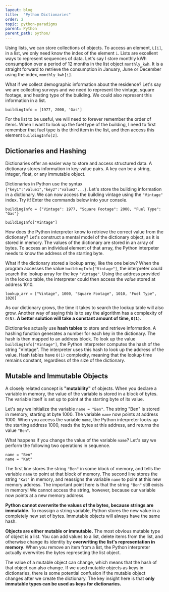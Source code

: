 ```yaml
---
layout: blog
title:  "Python Dictionaries"
order: 2
topic: python-paradigms
parent: Python
parent_path: python/
---
```


Using lists, we can store collections of objects. To access an element, `L[i]`, in a list, we only need know the index of the element `i`. Lists are excellent ways to represent sequences of data. Let's say I store monthly kWh consumption over a period of 12 months in the list object `monthly_kwh`. It is a straight forward to retrieve the consumption in January, June or December using the index, `monthly_kwh[i]`.

What if we collect demographic information about the residence? Let's say we are collecting surveys and we need to represent the vintage, square footage, and heating type of the building. We could also represent this information in a list.

```
buildingInfo = [1977, 2000, 'Gas']
```

For the list to be useful, we will need to forever remember the order of items. When I want to look up the fuel type of the building, I need to first remember that fuel type is the third item in the list, and then access this element `buildingInfo[2]`.

## Dictionaries and Hashing

Dictionaries offer an easier way to store and access structured data. A dictionary stores information in key-value pairs. A key can be a string, integer, float, or any immutable object.

Dictionaries in Python use the syntax `{"key1":"value1","key2":"value2"...}`. Let's store the building information in a dictionary. We can now access the building vintage using the `"Vintage"` index. Try it! Enter the commands below into your console.

```
buildingInfo = {"Vintage": 1977, "Square Footage": 2000, "Fuel Type": "Gas"}

buildingInfo["Vintage"]
```

How does the Python interpreter know to retrieve the correct value from the dictionary? Let's construct a mental model of the dictionary object, as it is stored in memory. The values of the dictionary are stored in an array of bytes. To access an individual element of that array, the Python interpeter needs to know the address of the starting byte.

What if the dictionary stored a lookup array, like the one below? When the program accesses the value `buildingInfo["Vintage"]`, the interpreter could search the lookup array for the key `"Vintage"`. Using the address provided in the lookup table, the interpreter could then access the *value* stored at address 1010.

```
lookup_arr = ["Vintage", 1000, "Square Footage", 1010, "Fuel Type", 1020]
```

As our dictionary grows, the time it takes to search the lookup table will also grow. Another way of saying this is to say the algorithm has a complexity of `O(N)`. **A better solution will take a constant amount of time, `O(1)`.**

Dictionaries actually use **hash tables** to store and retrieve information. A hashing function generates a number for each key in the dictionary. The hash is then mapped to an address block. To look up the value `buildingInfo["Vintage"]`, the Python interpreter computes the hash of the string "Vintage". The interpreter uses this hash to look up the address of the value. Hash tables have `O(1)` complexity, meaning that the lookup time remains constant, regardless of the size of the dictionary.

## Mutable and Immutable Objects

A closely related concept is **"mutability"** of objects. When you declare a variable in memory, the value of the variable is stored in a block of bytes. The variable itself is set up to point at the starting byte of its value.

Let's say we initialize the variable `name = "Ben"`. The string "Ben" is stored in memory, starting at byte 1000. The variable `name` now points at address 1000. When you access the variable `name`, the Python interpreter looks up the starting address 1000, reads the bytes at this address, and returns the value `"Ben"`.

What happens if you change the value of the variable `name`? Let's say we perform the following two operations in sequence.

```
name = "Ben"
name = "Kat"
```

The first line stores the string `"Ben"` in some block of memory, and tells the variable `name` to point at that block of memory. The second line stores the string `"Kat"` in memory, and reassigns the variable `name` to point at this new memory address. The important point here is that the string `"Ben"` still exists in memory! We cannot access the string, however, because our variable now points at a new memory address.

**Python cannot overwrite the values of the bytes, because strings are immutable.** To reassign a string variable, Python stores the new value in a completely new set of bytes. Immutable objects will always have the same hash.

**Objects are either mutable or immutable.** The most obvious mutable type of object is a list. You can add values to a list, delete items from the list, and otherwise change its identity by **overwriting the list's representation in memory**. When you remove an item from a list, the Python interpreter actually overwrites the bytes represeting the list object.

The value of a mutable object can change, which means that the hash of that object can also change. If we used mutable objects as keys in dictionaries, there is some potential confusion if the mutable object changes after we create the dictionary. The key insight here is that **only immutable types can be used as keys for dictionaries.**
